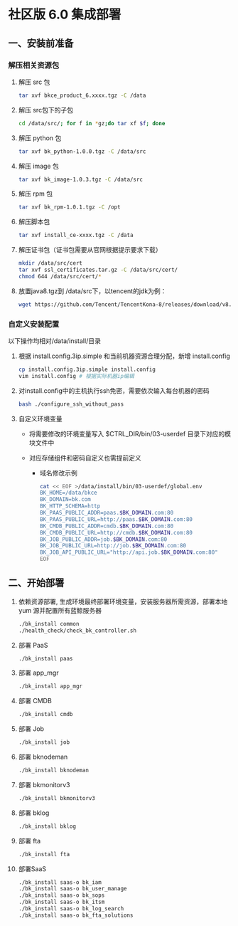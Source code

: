 # 社区版 6.0 集成部署

## 一、安装前准备

### 解压相关资源包

1. 解压 src 包

   ```bash
   tar xvf bkce_product_6.xxxx.tgz -C /data
   ```

2. 解压 src包下的子包

   ```bash
   cd /data/src/; for f in *gz;do tar xf $f; done
   ```

2. 解压 python 包

   ```bash
   tar xvf bk_python-1.0.0.tgz -C /data/src
   ```

3. 解压 image 包

   ```bash
   tar xvf bk_image-1.0.3.tgz -C /data/src
   ```

4. 解压 rpm 包

   ```bash
   tar xvf bk_rpm-1.0.1.tgz -C /opt
   ```

5. 解压脚本包

   ```bash
   tar xvf install_ce-xxxx.tgz -C /data
   ```
   
6. 解压证书包（证书包需要从官网根据提示要求下载）

    ```bash
	mkdir /data/src/cert
	tar xvf ssl_certificates.tar.gz -C /data/src/cert/
    chmod 644 /data/src/cert/*
	```

7. 放置java8.tgz到 /data/src下，以tencent的jdk为例：

    ```bash
    wget https://github.com/Tencent/TencentKona-8/releases/download/v8.0.1-GA/TencentKona-8.0.1-242.x86_64.tar.gz -O /data/src/java8.tgz 
    ```

### 自定义安装配置

以下操作均相对/data/install/目录

1. 根据 install.config.3ip.simple 和当前机器资源合理分配，新增 install.config

   ```bash
   cp install.config.3ip.simple install.config
   vim install.config # 根据实际机器ip编辑
   ```

2. 对install.config中的主机执行ssh免密，需要依次输入每台机器的密码

   ```bash
   bash ./configure_ssh_without_pass
   ```

3. 自定义环境变量

   * 将需要修改的环境变量写入 $CTRL_DIR/bin/03-userdef 目录下对应的模块文件中

   * 对应存储组件和密码自定义也需提前定义

     * 域名修改示例

       ```bash
       cat << EOF >/data/install/bin/03-userdef/global.env
       BK_HOME=/data/bkce
       BK_DOMAIN=bk.com
	   BK_HTTP_SCHEMA=http
       BK_PAAS_PUBLIC_ADDR=paas.$BK_DOMAIN.com:80
       BK_PAAS_PUBLIC_URL=http://paas.$BK_DOMAIN.com:80
       BK_CMDB_PUBLIC_ADDR=cmdb.$BK_DOMAIN.com:80
	   BK_CMDB_PUBLIC_URL=http://cmdb.$BK_DOMAIN.com:80
       BK_JOB_PUBLIC_ADDR=job.$BK_DOMAIN.com:80
       BK_JOB_PUBLIC_URL=http://job.$BK_DOMAIN.com:80
       BK_JOB_API_PUBLIC_URL="http://api.job.$BK_DOMAIN.com:80"
       EOF
       ```

## 二、开始部署

1. 依赖资源部署, 生成环境最终部署环境变量，安装服务器所需资源，部署本地 yum 源并配置所有蓝鲸服务器

   ```bash
   ./bk_install common
   ./health_check/check_bk_controller.sh
   ```

2. 部署 PaaS 

   ```bash
   ./bk_install paas
   ```

5. 部署 app_mgr

   ```bash
   ./bk_install app_mgr
   ```

3. 部署 CMDB

   ```bash
   ./bk_install cmdb
   ```

4. 部署 Job

   ```bash
   ./bk_install job
   ```

6. 部署 bknodeman

   ```bash
   ./bk_install bknodeman
   ```
   
7. 部署 bkmonitorv3 

   ```bash
   ./bk_install bkmonitorv3
   ```

8. 部署 bklog 

   ```bash
   ./bk_install bklog
   ```

9. 部署 fta 

   ```bash
   ./bk_install fta
   ```
10. 部署SaaS
   
    ```bash
    ./bk_install saas-o bk_iam
    ./bk_install saas-o bk_user_manage
    ./bk_install saas-o bk_sops
    ./bk_install saas-o bk_itsm
    ./bk_install saas-o bk_log_search
    ./bk_install saas-o bk_fta_solutions
     ```